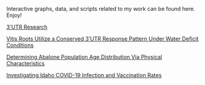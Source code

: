Interactive graphs, data, and scripts related to my work can be found here. Enjoy!

[3'UTR Research](https://alexanderjhoward.github.io/3UTR_Research)

[Vitis Roots Utilize a Conserved 3’UTR Response Pattern Under Water Deficit Conditions](https://alexanderjhoward.github.io/3UTR_Project.html)

[Determining Abalone Population Age Distribution Via Physical Characteristics](https://alexanderjhoward.github.io/STAT_445_Midterm.html)

[Investigating Idaho COVID-19 Infection and Vaccination Rates](https://alexanderjhoward.github.io/Idaho_COVID_Project.html)
